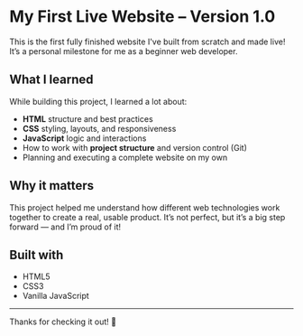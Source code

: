 # My First Live Website – Version 1.0 

This is the first fully finished website I've built from scratch and made live!  
It’s a personal milestone for me as a beginner web developer.

## What I learned

While building this project, I learned a lot about:

- **HTML** structure and best practices
- **CSS** styling, layouts, and responsiveness
- **JavaScript** logic and interactions
- How to work with **project structure** and version control (Git)
- Planning and executing a complete website on my own

## Why it matters

This project helped me understand how different web technologies work together to create a real, usable product. It’s not perfect, but it’s a big step forward — and I’m proud of it!

## Built with

- HTML5
- CSS3
- Vanilla JavaScript

---

Thanks for checking it out! 🙂